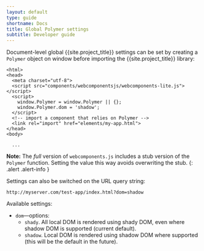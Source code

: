 ```yaml
---
layout: default
type: guide
shortname: Docs
title: Global Polymer settings
subtitle: Developer guide
---
```


Document-level global {{site.project_title}} settings can be set 
by creating a `Polymer` object on window before importing the {{site.project_title}}
library:

	<html>
	<head>
	  <meta charset="utf-8">
	  <script src="components/webcomponentsjs/webcomponents-lite.js"></script>
	  <script>
        window.Polymer = window.Polymer || {};
        window.Polymer.dom = 'shadow';
      </script>
      <!-- import a component that relies on Polymer -->
	  <link rel="import" href="elements/my-app.html">
	</head>
	<body>

	  ...
    
**Note:**  The _full_ version of `webcomponents.js` includes a stub version
of the `Polymer` function. Setting the value this way avoids overwriting the 
stub.
{: .alert .alert-info }


Settings can also be switched on the URL query string:

```
http://myserver.com/test-app/index.html?dom=shadow
```

Available settings:

* `dom`—options:
    * `shady`. All local DOM is rendered using shady DOM, even where shadow DOM is supported (current default).
    * `shadow`. Local DOM is rendered using shadow DOM where supported (this will be the default in the future).